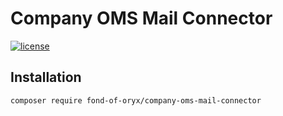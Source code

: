 # Company OMS Mail Connector
[![license](https://img.shields.io/github/license/fond-of-oryx/company-oms-mail-connector.svg)](https://packagist.org/packages/fond-of-oryx/company-oms-mail-connector)

## Installation

```
composer require fond-of-oryx/company-oms-mail-connector
```
